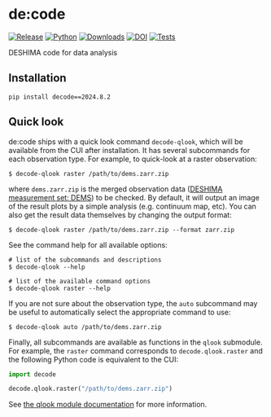 # de:code

[![Release](https://img.shields.io/pypi/v/decode?label=Release&color=cornflowerblue&style=flat-square)](https://pypi.org/project/decode/)
[![Python](https://img.shields.io/pypi/pyversions/decode?label=Python&color=cornflowerblue&style=flat-square)](https://pypi.org/project/decode/)
[![Downloads](https://img.shields.io/pypi/dm/decode?label=Downloads&color=cornflowerblue&style=flat-square)](https://pepy.tech/project/decode)
[![DOI](https://img.shields.io/badge/DOI-10.5281/zenodo.3384216-cornflowerblue?style=flat-square)](https://doi.org/10.5281/zenodo.3384216)
[![Tests](https://img.shields.io/github/actions/workflow/status/deshima-dev/decode/tests.yaml?label=Tests&style=flat-square)](https://github.com/deshima-dev/decode/actions)

DESHIMA code for data analysis

## Installation

```shell
pip install decode==2024.8.2
```

## Quick look

de:code ships with a quick look command `decode-qlook`, which will be available from the CUI after installation. It has several subcommands for each observation type. For example, to quick-look at a raster observation:
```shell
$ decode-qlook raster /path/to/dems.zarr.zip
```
where `dems.zarr.zip` is the merged observation data ([DESHIMA measurement set: DEMS](https://github.com/deshima-dev/dems)) to be checked. By default, it will output an image of the result plots by a simple analysis (e.g. continuum map, etc). You can also get the result data themselves by changing the output format:
```shell
$ decode-qlook raster /path/to/dems.zarr.zip --format zarr.zip
```
See the command help for all available options:
```shell
# list of the subcommands and descriptions
$ decode-qlook --help

# list of the available command options
$ decode-qlook raster --help
```

If you are not sure about the observation type, the `auto` subcommand may be useful to automatically select the appropriate command to use:
```shell
$ decode-qlook auto /path/to/dems.zarr.zip
```

Finally, all subcommands are available as functions in the `qlook` submodule. For example, the `raster` command corresponds to `decode.qlook.raster` and the following Python code is equivalent to the CUI:
```python
import decode

decode.qlook.raster("/path/to/dems.zarr.zip")
```
See [the qlook module documentation](https://deshima-dev.github.io/decode/_apidoc/decode.qlook.html) for more information.

